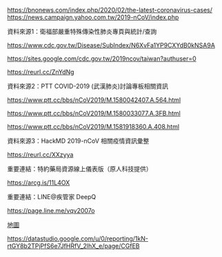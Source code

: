 https://bnonews.com/index.php/2020/02/the-latest-coronavirus-cases/
https://news.campaign.yahoo.com.tw/2019-nCoV/index.php


資料來源1：衛福部嚴重特殊傳染性肺炎專頁與統計/查詢

https://www.cdc.gov.tw/Disease/SubIndex/N6XvFa1YP9CXYdB0kNSA9A

https://sites.google.com/cdc.gov.tw/2019ncov/taiwan?authuser=0

https://reurl.cc/ZnYdNg

 

資料來源2：PTT COVID-2019 (武漢肺炎)討論專板相關資訊

https://www.ptt.cc/bbs/nCoV2019/M.1580042407.A.564.html

https://www.ptt.cc/bbs/nCoV2019/M.1580033077.A.3FB.html

https://www.ptt.cc/bbs/nCoV2019/M.1581918360.A.408.html

 

資料來源3：HackMD 2019-nCoV 相關疫情資訊彙整

https://reurl.cc/XXzyya

 

重要連結：特約藥局資源線上儀表版（原人科技提供）

https://arcg.is/11L4OX

 

重要連結：LINE@疾管家 DeepQ

https://page.line.me/vqv2007o

[地圖](https://storymaps.arcgis.com/stories/4fdc0d03d3a34aa485de1fb0d2650ee0)

https://datastudio.google.com/u/0/reporting/1kN-rtGY8b2TPjPfS6e7JfHRfV_2lhX_e/page/CGfEB